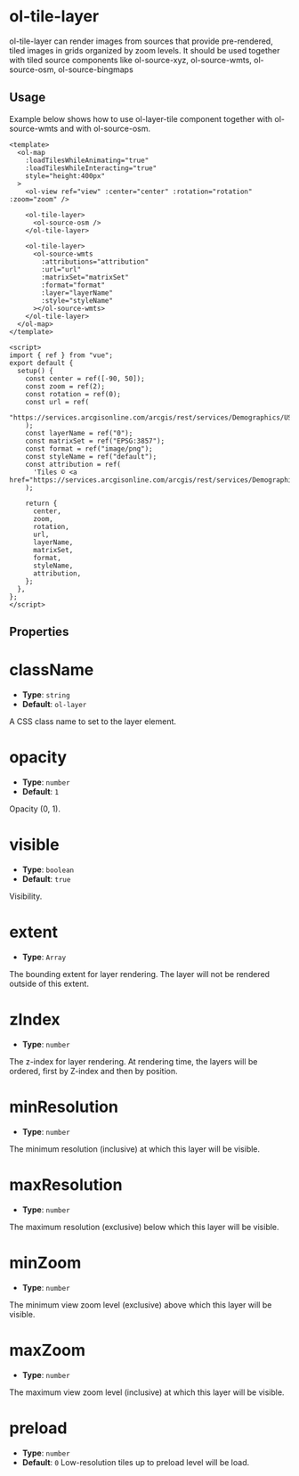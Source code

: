 # ol-tile-layer

ol-tile-layer can render images from sources that provide pre-rendered, tiled images in grids organized by zoom levels. It should be used together with tiled source components like ol-source-xyz, ol-source-wmts, ol-source-osm, ol-source-bingmaps

<script setup>
import TileLayerDemo from "@demos/TileLayerDemo.vue"
</script>
<ClientOnly>
<TileLayerDemo />
</ClientOnly>

## Usage

Example below shows how to use ol-layer-tile component together with ol-source-wmts and with ol-source-osm.

```vue
<template>
  <ol-map
    :loadTilesWhileAnimating="true"
    :loadTilesWhileInteracting="true"
    style="height:400px"
  >
    <ol-view ref="view" :center="center" :rotation="rotation" :zoom="zoom" />

    <ol-tile-layer>
      <ol-source-osm />
    </ol-tile-layer>

    <ol-tile-layer>
      <ol-source-wmts
        :attributions="attribution"
        :url="url"
        :matrixSet="matrixSet"
        :format="format"
        :layer="layerName"
        :style="styleName"
      ></ol-source-wmts>
    </ol-tile-layer>
  </ol-map>
</template>

<script>
import { ref } from "vue";
export default {
  setup() {
    const center = ref([-90, 50]);
    const zoom = ref(2);
    const rotation = ref(0);
    const url = ref(
      "https://services.arcgisonline.com/arcgis/rest/services/Demographics/USA_Population_Density/MapServer/WMTS/"
    );
    const layerName = ref("0");
    const matrixSet = ref("EPSG:3857");
    const format = ref("image/png");
    const styleName = ref("default");
    const attribution = ref(
      'Tiles © <a href="https://services.arcgisonline.com/arcgis/rest/services/Demographics/USA_Population_Density/MapServer/">ArcGIS</a>'
    );

    return {
      center,
      zoom,
      rotation,
      url,
      layerName,
      matrixSet,
      format,
      styleName,
      attribution,
    };
  },
};
</script>
```

## Properties

# className

- **Type**: `string`
- **Default**: `ol-layer`

A CSS class name to set to the layer element.

# opacity

- **Type**: `number `
- **Default**: `1`

Opacity (0, 1).

# visible

- **Type**: `boolean  `
- **Default**: `true`

Visibility.

# extent

- **Type**: `Array`

The bounding extent for layer rendering. The layer will not be rendered outside of this extent.

# zIndex

- **Type**: `number`

The z-index for layer rendering. At rendering time, the layers will be ordered, first by Z-index and then by position.

# minResolution

- **Type**: `number`

The minimum resolution (inclusive) at which this layer will be visible.

# maxResolution

- **Type**: `number`

The maximum resolution (exclusive) below which this layer will be visible.

# minZoom

- **Type**: `number`

The minimum view zoom level (exclusive) above which this layer will be visible.

# maxZoom

- **Type**: `number`

The maximum view zoom level (inclusive) at which this layer will be visible.

# preload

- **Type**: `number`
- **Default**: `0`
  Low-resolution tiles up to preload level will be load.
